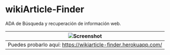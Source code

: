 # wikiArticle-Finder

ADA de Búsqueda y recuperación de información web.

| ![Screenshot](https://github.com/plupyt/wikiArticle-Finder/blob/main/public/assets/screenshot1.jpg) | 
| ----- | 
| Puedes probarlo aquí: https://wikiarticle-finder.herokuapp.com/ |
